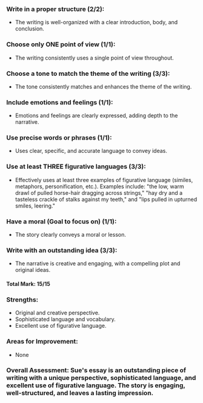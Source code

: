 ### Write in a proper structure (2/2):

- The writing is well-organized with a clear introduction, body, and conclusion.

### Choose only ONE point of view (1/1):

- The writing consistently uses a single point of view throughout.

### Choose a tone to match the theme of the writing (3/3):

- The tone consistently matches and enhances the theme of the writing.

### Include emotions and feelings (1/1):

- Emotions and feelings are clearly expressed, adding depth to the narrative.

### Use precise words or phrases (1/1):

- Uses clear, specific, and accurate language to convey ideas.

### Use at least THREE figurative languages (3/3):

- Effectively uses at least three examples of figurative language (similes, metaphors, personification, etc.). Examples include: "the low, warm drawl of pulled horse-hair dragging across strings," "hay dry and a tasteless crackle of stalks against my teeth," and "lips pulled in upturned smiles, leering."

### Have a moral (Goal to focus on) (1/1):

- The story clearly conveys a moral or lesson.

### Write with an outstanding idea (3/3):

- The narrative is creative and engaging, with a compelling plot and original ideas.

#### Total Mark: 15/15

### Strengths:

- Original and creative perspective.
- Sophisticated language and vocabulary.
- Excellent use of figurative language.

### Areas for Improvement:

- None

### Overall Assessment: Sue's essay is an outstanding piece of writing with a unique perspective, sophisticated language, and excellent use of figurative language. The story is engaging, well-structured, and leaves a lasting impression.
